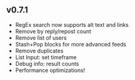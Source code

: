 ## v0.7.1

- RegEx search now supports alt text and links
- Remove by reply/repost count
- Remove list of users
- Stash+Pop blocks for more advanced feeds
- Remove duplicates
- List Input: set timeframe
- Debug info: result counts
- Performance optimizations!
